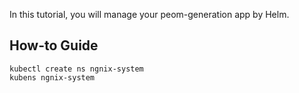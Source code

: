 In this tutorial, you will manage your peom-generation app by Helm.

## How-to Guide

```shell
kubectl create ns ngnix-system
kubens ngnix-system



